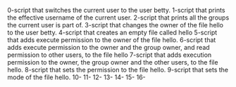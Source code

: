 0-script that switches the current user to the user betty.
1-script that prints the effective username of the current user.
2-script that prints all the groups the current user is part of.
3-script that changes the owner of the file hello to the user betty.
4-script that creates an empty file called hello
5-script that adds execute permission to the owner of the file hello.
6-script that adds execute permission to the owner and the group owner, and read permission to other users, to the file hello
7-script that adds execution permission to the owner, the group owner and the other users, to the file hello.
8-script that sets the permission to the file hello.
9-script that sets the mode of the file hello.
10-
11-
12-
13-
14-
15-
16-

